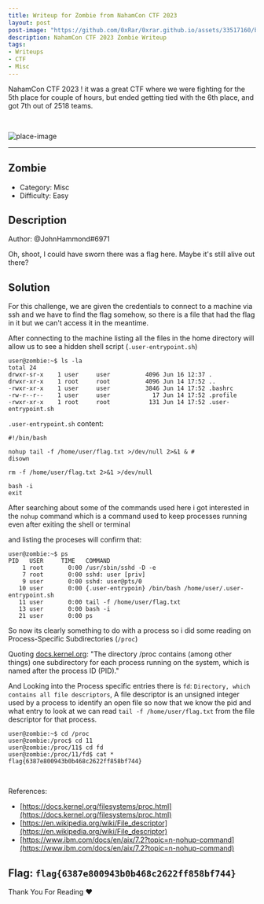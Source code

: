 ```yaml
---
title: Writeup for Zombie from NahamCon CTF 2023 
layout: post
post-image: "https://github.com/0xRar/0xrar.github.io/assets/33517160/bb1f6efb-f058-488f-810e-4074f6e294e7"
description: NahamCon CTF 2023 Zombie Writeup
tags:
- Writeups
- CTF
- Misc
---
```


NahamCon CTF 2023 ! it was a great CTF where we were fighting for the 5th place for couple of hours, but
ended getting tied with the 6th place, and got 7th out of 2518 teams.

<br>

![place-image](https://github.com/0xRar/0xrar.github.io/assets/33517160/40a8d8f7-64ef-457e-8284-ced7a61184c2)


---

## Zombie 
- Category: Misc
- Difficulty: Easy

## Description
Author: @JohnHammond#6971

Oh, shoot, I could have sworn there was a flag here. Maybe it's still alive out there?

## Solution
For this challenge, we are given the credentials to connect to a machine via ssh
and we have to find the flag somehow, so there is a file that had the flag in it
but we can't access it in the meantime.

After connecting to the machine listing all the files in the home directory will
allow us to see a hidden shell script (`.user-entrypoint.sh`)

```shell
user@zombie:~$ ls -la
total 24
drwxr-sr-x    1 user     user          4096 Jun 16 12:37 .
drwxr-xr-x    1 root     root          4096 Jun 14 17:52 ..
-rwxr-xr-x    1 user     user          3846 Jun 14 17:52 .bashrc
-rw-r--r--    1 user     user            17 Jun 14 17:52 .profile
-rwxr-xr-x    1 root     root           131 Jun 14 17:52 .user-entrypoint.sh
```

`.user-entrypoint.sh` content:
```shell
#!/bin/bash

nohup tail -f /home/user/flag.txt >/dev/null 2>&1 & # 
disown

rm -f /home/user/flag.txt 2>&1 >/dev/null

bash -i
exit
```

After searching about some of the commands used here i got interested in the `nohup`
command which is a command used to keep processes running even after exiting the shell or terminal

and listing the proceses will confirm that:

```shell
user@zombie:~$ ps
PID   USER     TIME   COMMAND
    1 root       0:00 /usr/sbin/sshd -D -e
    7 root       0:00 sshd: user [priv]
    9 user       0:00 sshd: user@pts/0
   10 user       0:00 {.user-entrypoin} /bin/bash /home/user/.user-entrypoint.sh
   11 user       0:00 tail -f /home/user/flag.txt
   13 user       0:00 bash -i
   21 user       0:00 ps
```

So now its clearly something to do with a process so i did some reading on Process-Specific Subdirectories
(`/proc`)

Quoting [docs.kernel.org](https://docs.kernel.org/filesystems/proc.html): 
"The directory /proc contains (among other things) one subdirectory for each process running on the system,
which is named after the process ID (PID)."

And Looking into the Process specific entries there is `fd`: `Directory, which contains all file descriptors`,
A file descriptor is an unsigned integer used by a process to identify an open file so now that we know
the pid and what entry to look at we can read `tail -f /home/user/flag.txt` from the file descriptor
for that process.

```shell
user@zombie:~$ cd /proc
user@zombie:/proc$ cd 11
user@zombie:/proc/11$ cd fd
user@zombie:/proc/11/fd$ cat *
flag{6387e800943b0b468c2622ff858bf744}
```
<br>

References:
- [https://docs.kernel.org/filesystems/proc.html](https://docs.kernel.org/filesystems/proc.html)
- [https://en.wikipedia.org/wiki/File_descriptor](https://en.wikipedia.org/wiki/File_descriptor) 
- [https://www.ibm.com/docs/en/aix/7.2?topic=n-nohup-command](https://www.ibm.com/docs/en/aix/7.2?topic=n-nohup-command)

## Flag: `flag{6387e800943b0b468c2622ff858bf744}` 
Thank You For Reading ❤

